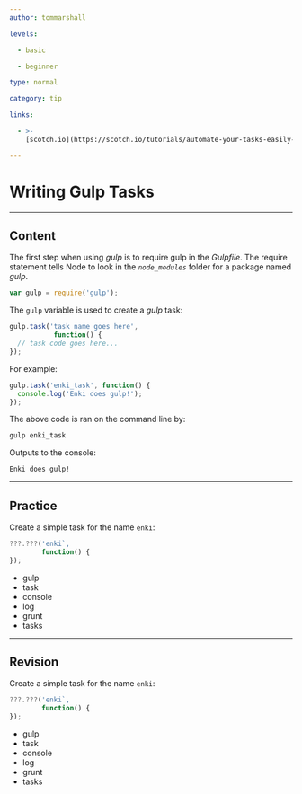 ```yaml
---
author: tommarshall

levels:

  - basic

  - beginner

type: normal

category: tip

links:

  - >-
    [scotch.io](https://scotch.io/tutorials/automate-your-tasks-easily-with-gulp-js){website}

---
```

# Writing Gulp Tasks

---
## Content

The first step when using *gulp* is to require gulp in the *Gulpfile*. The require statement tells Node to look in the *`node_modules`* folder for a package named *gulp*.
```javaScript
var gulp = require('gulp');
```
The `gulp` variable is used to create a *gulp* task:
```javaScript
gulp.task('task name goes here', 
           function() {
  // task code goes here...
});
```
For example:
```javaScript
gulp.task('enki_task', function() {
  console.log('Enki does gulp!');
});
```
The above code is ran on the command line by:
```bash
gulp enki_task
```
Outputs to the console:
```bash
Enki does gulp!
```

---
## Practice

Create a simple task for the name `enki`:
```javascript
???.???('enki`, 
        function() {
});
```

* gulp
* task
* console
* log
* grunt
* tasks

---
## Revision

Create a simple task for the name `enki`:
```javascript
???.???('enki`, 
        function() {
});
```

* gulp
* task
* console
* log
* grunt
* tasks